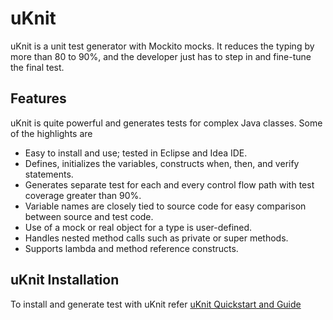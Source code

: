 # uKnit

uKnit is a unit test generator with Mockito mocks. It reduces the typing by more than 80 to 90%, and the developer just has to step in and fine-tune the final test.

## Features

uKnit is quite powerful and generates tests for complex Java classes. Some of the highlights are

 - Easy to install and use; tested in Eclipse and Idea IDE.
 - Defines, initializes the variables, constructs when, then, and verify statements.
 - Generates separate test for each and every control flow path with test coverage greater than 90%.
 - Variable names are closely tied to source code for easy comparison between source and test code.
 - Use of a mock or real object for a type is user-defined.
 - Handles nested method calls such as private or super methods.
 - Supports lambda and method reference constructs.

## uKnit Installation

To install and generate test with uKnit refer <a href="https://www.codetab.org/guide/uknit/introduction/">uKnit Quickstart and Guide</a>

